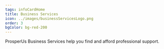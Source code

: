 ```yaml
---
tags: infoCardHome
title: Business Services
icon: ../images/businessServicesLogo.png
order: 3
bgColor: bg-red-200
---
```


ProsperUs Business Services help you find and afford professional support.
